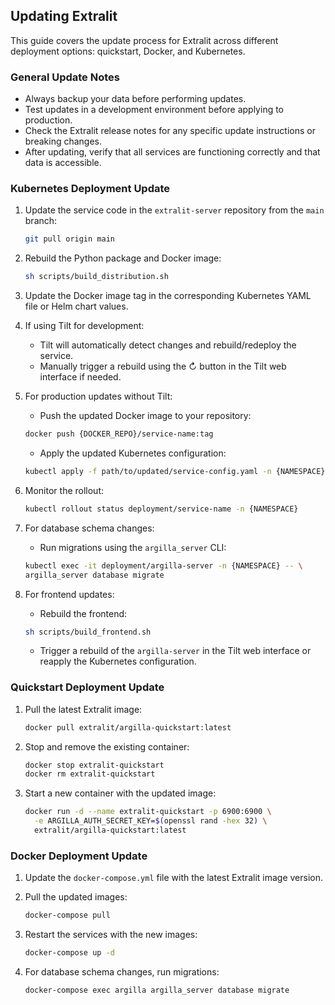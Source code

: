 ## Updating Extralit

This guide covers the update process for Extralit across different deployment options: quickstart, Docker, and Kubernetes.

### General Update Notes

- Always backup your data before performing updates.
- Test updates in a development environment before applying to production.
- Check the Extralit release notes for any specific update instructions or breaking changes.
- After updating, verify that all services are functioning correctly and that data is accessible.


### Kubernetes Deployment Update

1. Update the service code in the `extralit-server` repository from the `main` branch:

    ```bash
    git pull origin main
    ```

2. Rebuild the Python package and Docker image:
    ```bash
    sh scripts/build_distribution.sh
    ```

3. Update the Docker image tag in the corresponding Kubernetes YAML file or Helm chart values.

4. If using Tilt for development:
    - Tilt will automatically detect changes and rebuild/redeploy the service.
    - Manually trigger a rebuild using the ↻ button in the Tilt web interface if needed.

5. For production updates without Tilt:
    - Push the updated Docker image to your repository:
    ```bash
    docker push {DOCKER_REPO}/service-name:tag
    ```
    - Apply the updated Kubernetes configuration:
    ```bash
    kubectl apply -f path/to/updated/service-config.yaml -n {NAMESPACE}
    ```

6. Monitor the rollout:
    ```bash
    kubectl rollout status deployment/service-name -n {NAMESPACE}
    ```

7. For database schema changes:
    - Run migrations using the `argilla_server` CLI:
    ```bash
    kubectl exec -it deployment/argilla-server -n {NAMESPACE} -- \
    argilla_server database migrate
    ```

8. For frontend updates:
    - Rebuild the frontend:
    ```bash
    sh scripts/build_frontend.sh
    ```
    - Trigger a rebuild of the `argilla-server` in the Tilt web interface or reapply the Kubernetes configuration.



### Quickstart Deployment Update

1. Pull the latest Extralit image:
    ```bash
    docker pull extralit/argilla-quickstart:latest
    ```

2. Stop and remove the existing container:
    ```bash
    docker stop extralit-quickstart
    docker rm extralit-quickstart
    ```

3. Start a new container with the updated image:
    ```bash
    docker run -d --name extralit-quickstart -p 6900:6900 \
      -e ARGILLA_AUTH_SECRET_KEY=$(openssl rand -hex 32) \
      extralit/argilla-quickstart:latest
    ```

### Docker Deployment Update

1. Update the `docker-compose.yml` file with the latest Extralit image version.

2. Pull the updated images:
    ```bash
    docker-compose pull
    ```

3. Restart the services with the new images:
    ```bash
    docker-compose up -d
    ```

4. For database schema changes, run migrations:
    ```bash
    docker-compose exec argilla argilla_server database migrate
    ```

